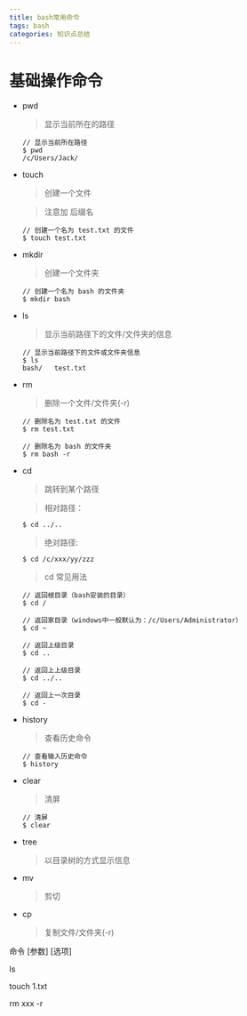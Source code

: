 ```yaml
---
title: bash常用命令
tags: bash
categories: 知识点总结
---
```


# 基础操作命令
* pwd
    > 显示当前所在的路径

    ~~~
    // 显示当前所在路径
    $ pwd
    /c/Users/Jack/
    ~~~

* touch
    > 创建一个文件

    > 注意加 后缀名

    ~~~
    // 创建一个名为 test.txt 的文件
    $ touch test.txt
    ~~~

* mkdir
    > 创建一个文件夹

    ~~~
    // 创建一个名为 bash 的文件夹
    $ mkdir bash
    ~~~

* ls
    > 显示当前路径下的文件/文件夹的信息
    
    ~~~
    // 显示当前路径下的文件或文件夹信息
    $ ls
    bash/   test.txt
    ~~~

* rm
    > 删除一个文件/文件夹(-r)

    ~~~
    // 删除名为 test.txt 的文件
    $ rm test.txt

    // 删除名为 bash 的文件夹
    $ rm bash -r
    ~~~

* cd
    > 跳转到某个路径

    > 相对路径：

    ~~~
    $ cd ../..
    ~~~

    > 绝对路径: 

    ~~~
    $ cd /c/xxx/yy/zzz
    ~~~

    > cd 常见用法

    ~~~
    // 返回根目录（bash安装的目录）
    $ cd /

    // 返回家目录（windows中一般默认为：/c/Users/Administrator）
    $ cd ~

    // 返回上级目录
    $ cd ..

    // 返回上上级目录
    $ cd ../..

    // 返回上一次目录
    $ cd -
    ~~~

* history 
    > 查看历史命令

    ~~~
    // 查看输入历史命令
    $ history
    ~~~

* clear
    > 清屏

    ~~~
    // 清屏
    $ clear
    ~~~

* tree
    > 以目录树的方式显示信息

* mv
    > 剪切

* cp
    > 复制文件/文件夹(-r)



命令	[参数]	[选项]

ls

touch	1.txt		

rm	xxx	-r